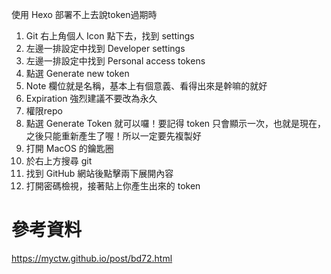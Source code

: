 使用 Hexo 部署不上去說token過期時  
1. Git 右上角個人 Icon 點下去，找到 settings  
2. 左邊一排設定中找到 Developer settings  
3. 左邊一排設定中找到 Personal access tokens  
4. 點選 Generate new token  
5. Note 欄位就是名稱，基本上有個意義、看得出來是幹嘛的就好  
6. Expiration 強烈建議不要改為永久  
7. 權限repo  
8. 點選 Generate Token 就可以囉！要記得 token 只會顯示一次，也就是現在，之後只能重新產生了喔！所以一定要先複製好  
9. 打開 MacOS 的鑰匙圈  
10. 於右上方搜尋 git  
11. 找到 GitHub 網站後點擊兩下展開內容  
12. 打開密碼檢視，接著貼上你產生出來的 token   


# 參考資料
https://myctw.github.io/post/bd72.html  
